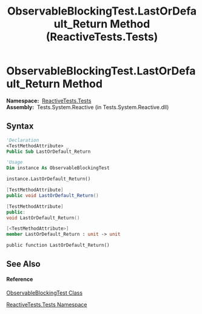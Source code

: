 ﻿---
title: ObservableBlockingTest.LastOrDefault_Return Method  (ReactiveTests.Tests)
TOCTitle: LastOrDefault_Return Method
ms:assetid: M:ReactiveTests.Tests.ObservableBlockingTest.LastOrDefault_Return
ms:mtpsurl: https://msdn.microsoft.com/en-us/library/reactivetests.tests.observableblockingtest.lastordefault_return(v=VS.103)
ms:contentKeyID: 36619855
ms.date: 06/28/2011
mtps_version: v=VS.103
f1_keywords:
- ReactiveTests.Tests.ObservableBlockingTest.LastOrDefault_Return
dev_langs:
- CSharp
- JScript
- VB
- FSharp
- c++
---

# ObservableBlockingTest.LastOrDefault\_Return Method

**Namespace:**  [ReactiveTests.Tests](hh289046\(v=vs.103\).md)  
**Assembly:**  Tests.System.Reactive (in Tests.System.Reactive.dll)

## Syntax

``` vb
'Declaration
<TestMethodAttribute> _
Public Sub LastOrDefault_Return
```

``` vb
'Usage
Dim instance As ObservableBlockingTest

instance.LastOrDefault_Return()
```

``` csharp
[TestMethodAttribute]
public void LastOrDefault_Return()
```

``` c++
[TestMethodAttribute]
public:
void LastOrDefault_Return()
```

``` fsharp
[<TestMethodAttribute>]
member LastOrDefault_Return : unit -> unit 
```

``` jscript
public function LastOrDefault_Return()
```

## See Also

#### Reference

[ObservableBlockingTest Class](hh315164\(v=vs.103\).md)

[ReactiveTests.Tests Namespace](hh289046\(v=vs.103\).md)

